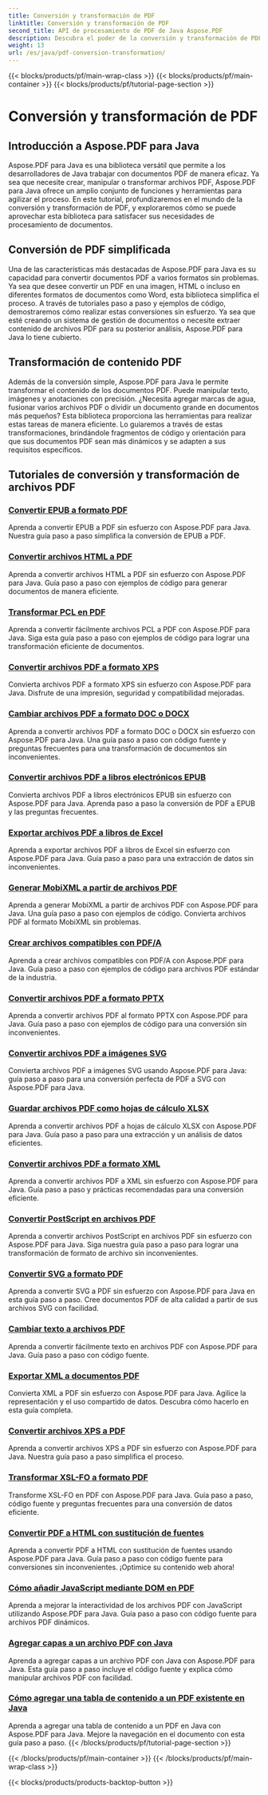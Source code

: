 ```yaml
---
title: Conversión y transformación de PDF
linktitle: Conversión y transformación de PDF
second_title: API de procesamiento de PDF de Java Aspose.PDF
description: Descubra el poder de la conversión y transformación de PDF con Aspose.PDF para Java tutoriales completos para desarrolladores. ¡Mejore sus habilidades de procesamiento de PDF hoy mismo!
weight: 13
url: /es/java/pdf-conversion-transformation/
---
```


{{< blocks/products/pf/main-wrap-class >}}
{{< blocks/products/pf/main-container >}}
{{< blocks/products/pf/tutorial-page-section >}}

# Conversión y transformación de PDF


## Introducción a Aspose.PDF para Java

Aspose.PDF para Java es una biblioteca versátil que permite a los desarrolladores de Java trabajar con documentos PDF de manera eficaz. Ya sea que necesite crear, manipular o transformar archivos PDF, Aspose.PDF para Java ofrece un amplio conjunto de funciones y herramientas para agilizar el proceso. En este tutorial, profundizaremos en el mundo de la conversión y transformación de PDF, y exploraremos cómo se puede aprovechar esta biblioteca para satisfacer sus necesidades de procesamiento de documentos.

## Conversión de PDF simplificada

Una de las características más destacadas de Aspose.PDF para Java es su capacidad para convertir documentos PDF a varios formatos sin problemas. Ya sea que desee convertir un PDF en una imagen, HTML o incluso en diferentes formatos de documentos como Word, esta biblioteca simplifica el proceso. A través de tutoriales paso a paso y ejemplos de código, demostraremos cómo realizar estas conversiones sin esfuerzo. Ya sea que esté creando un sistema de gestión de documentos o necesite extraer contenido de archivos PDF para su posterior análisis, Aspose.PDF para Java lo tiene cubierto.

## Transformación de contenido PDF

Además de la conversión simple, Aspose.PDF para Java le permite transformar el contenido de los documentos PDF. Puede manipular texto, imágenes y anotaciones con precisión. ¿Necesita agregar marcas de agua, fusionar varios archivos PDF o dividir un documento grande en documentos más pequeños? Esta biblioteca proporciona las herramientas para realizar estas tareas de manera eficiente. Lo guiaremos a través de estas transformaciones, brindándole fragmentos de código y orientación para que sus documentos PDF sean más dinámicos y se adapten a sus requisitos específicos.

## Tutoriales de conversión y transformación de archivos PDF
### [Convertir EPUB a formato PDF](./convert-epub-to-pdf-format/)
Aprenda a convertir EPUB a PDF sin esfuerzo con Aspose.PDF para Java. Nuestra guía paso a paso simplifica la conversión de EPUB a PDF.
### [Convertir archivos HTML a PDF](./convert-html-to-pdf-files/)
Aprenda a convertir archivos HTML a PDF sin esfuerzo con Aspose.PDF para Java. Guía paso a paso con ejemplos de código para generar documentos de manera eficiente.
### [Transformar PCL en PDF](./transform-pcl-to-pdfs/)
Aprenda a convertir fácilmente archivos PCL a PDF con Aspose.PDF para Java. Siga esta guía paso a paso con ejemplos de código para lograr una transformación eficiente de documentos.
### [Convertir archivos PDF a formato XPS](./convert-pdfs-to-xps-format/)
Convierta archivos PDF a formato XPS sin esfuerzo con Aspose.PDF para Java. Disfrute de una impresión, seguridad y compatibilidad mejoradas.
### [Cambiar archivos PDF a formato DOC o DOCX](./change-pdfs-to-doc-or-docx-format/)
Aprenda a convertir archivos PDF a formato DOC o DOCX sin esfuerzo con Aspose.PDF para Java. Una guía paso a paso con código fuente y preguntas frecuentes para una transformación de documentos sin inconvenientes.
### [Convertir archivos PDF a libros electrónicos EPUB](./convert-pdfs-to-epub-ebooks/)
Convierta archivos PDF a libros electrónicos EPUB sin esfuerzo con Aspose.PDF para Java. Aprenda paso a paso la conversión de PDF a EPUB y las preguntas frecuentes.
### [Exportar archivos PDF a libros de Excel](./export-pdfs-to-excel-workbooks/)
Aprenda a exportar archivos PDF a libros de Excel sin esfuerzo con Aspose.PDF para Java. Guía paso a paso para una extracción de datos sin inconvenientes.
### [Generar MobiXML a partir de archivos PDF](./generate-mobixml-from-pdfs/)
Aprenda a generar MobiXML a partir de archivos PDF con Aspose.PDF para Java. Una guía paso a paso con ejemplos de código. Convierta archivos PDF al formato MobiXML sin problemas.
### [Crear archivos compatibles con PDF/A](./create-pdfa-compliant-files/)
Aprenda a crear archivos compatibles con PDF/A con Aspose.PDF para Java. Guía paso a paso con ejemplos de código para archivos PDF estándar de la industria.
### [Convertir archivos PDF a formato PPTX](./convert-pdfs-to-pptx-format/)
Aprenda a convertir archivos PDF al formato PPTX con Aspose.PDF para Java. Guía paso a paso con ejemplos de código para una conversión sin inconvenientes.
### [Convertir archivos PDF a imágenes SVG](./convert-pdfs-to-svg-images/)
Convierta archivos PDF a imágenes SVG usando Aspose.PDF para Java: guía paso a paso para una conversión perfecta de PDF a SVG con Aspose.PDF para Java.
### [Guardar archivos PDF como hojas de cálculo XLSX](./save-pdfs-as-xlsx-spreadsheets/)
Aprenda a convertir archivos PDF a hojas de cálculo XLSX con Aspose.PDF para Java. Guía paso a paso para una extracción y un análisis de datos eficientes.
### [Convertir archivos PDF a formato XML](./convert-pdfs-to-xml-format/)
Aprenda a convertir archivos PDF a XML sin esfuerzo con Aspose.PDF para Java. Guía paso a paso y prácticas recomendadas para una conversión eficiente.
### [Convertir PostScript en archivos PDF](./turn-postscript-into-pdf-files/)
Aprenda a convertir archivos PostScript en archivos PDF sin esfuerzo con Aspose.PDF para Java. Siga nuestra guía paso a paso para lograr una transformación de formato de archivo sin inconvenientes.
### [Convertir SVG a formato PDF](./convert-svg-to-pdf-format/)
Aprenda a convertir SVG a PDF sin esfuerzo con Aspose.PDF para Java en esta guía paso a paso. Cree documentos PDF de alta calidad a partir de sus archivos SVG con facilidad.
### [Cambiar texto a archivos PDF](./change-text-to-pdf-files/)
Aprenda a convertir fácilmente texto en archivos PDF con Aspose.PDF para Java. Guía paso a paso con código fuente.
### [Exportar XML a documentos PDF](./export-xml-to-pdf-documents/)
Convierta XML a PDF sin esfuerzo con Aspose.PDF para Java. Agilice la representación y el uso compartido de datos. Descubra cómo hacerlo en esta guía completa.
### [Convertir archivos XPS a PDF](./convert-xps-to-pdf-files/)
Aprenda a convertir archivos XPS a PDF sin esfuerzo con Aspose.PDF para Java. Nuestra guía paso a paso simplifica el proceso.
### [Transformar XSL-FO a formato PDF](./transform-xsl-fo-to-pdf-format/)
Transforme XSL-FO en PDF con Aspose.PDF para Java. Guía paso a paso, código fuente y preguntas frecuentes para una conversión de datos eficiente.
### [Convertir PDF a HTML con sustitución de fuentes](./convert-pdf-to-html-with-font-substitution/)
Aprenda a convertir PDF a HTML con sustitución de fuentes usando Aspose.PDF para Java. Guía paso a paso con código fuente para conversiones sin inconvenientes. ¡Optimice su contenido web ahora!
### [Cómo añadir JavaScript mediante DOM en PDF](./adding-javascript-using-dom-in-pdf/)
Aprenda a mejorar la interactividad de los archivos PDF con JavaScript utilizando Aspose.PDF para Java. Guía paso a paso con código fuente para archivos PDF dinámicos.
### [Agregar capas a un archivo PDF con Java](./add-layers-to-pdf-file-using-java/)
Aprenda a agregar capas a un archivo PDF con Java con Aspose.PDF para Java. Esta guía paso a paso incluye el código fuente y explica cómo manipular archivos PDF con facilidad.
### [Cómo agregar una tabla de contenido a un PDF existente en Java](./add-table-of-contents-to-existing-pdf-in-java/)
Aprenda a agregar una tabla de contenido a un PDF en Java con Aspose.PDF para Java. Mejore la navegación en el documento con esta guía paso a paso.
{{< /blocks/products/pf/tutorial-page-section >}}

{{< /blocks/products/pf/main-container >}}
{{< /blocks/products/pf/main-wrap-class >}}

{{< blocks/products/products-backtop-button >}}
